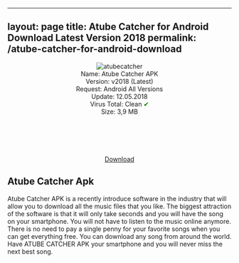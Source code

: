 
---
layout: page
title: Atube Catcher for Android Download Latest Version 2018
permalink: /atube-catcher-for-android-download
---

<script async src="//pagead2.googlesyndication.com/pagead/js/adsbygoogle.js"></script>
<!-- KingBaglanti -->
<ins class="adsbygoogle"
     style="display:block"
     data-ad-client="ca-pub-7942429830883405"
     data-ad-slot="4590880399"
     data-ad-format="link"></ins>
<script>
(adsbygoogle = window.adsbygoogle || []).push({});
</script>

<center>
<img src="https://atubecatcher.plusapkz.com/atubecatcher.jpg" alt="atubecatcher" title="atube" /><br />
Name: Atube Catcher APK<br />
Version: v2018 (Latest)<br />
Request: Android All Versions <br>
Update: 12.05.2018<br />
Virus Total: Clean <span style="color:green;">&#10004;</span><br>
Size: 3,9 MB<br />
<script async src="//pagead2.googlesyndication.com/pagead/js/adsbygoogle.js"></script>
<!-- Baglanti20090 -->
<ins class="adsbygoogle"
     style="display:inline-block;width:200px;height:90px"
     data-ad-client="ca-pub-7942429830883405"
     data-ad-slot="9116964791"></ins>
<script>
(adsbygoogle = window.adsbygoogle || []).push({});
</script><br>
<a target="_blank" rel="nofollow" href="http://files.dsnetwb.com/atubecatcher.apk">Download</a><br>
  </center>
<script async src="//pagead2.googlesyndication.com/pagead/js/adsbygoogle.js"></script>
<!-- Esneking -->
<ins class="adsbygoogle"
     style="display:block"
     data-ad-client="ca-pub-7942429830883405"
     data-ad-slot="4659442398"
     data-ad-format="auto"></ins>
<script>
(adsbygoogle = window.adsbygoogle || []).push({});
</script>
<h2>Atube Catcher Apk</h2>
Atube Catcher APK is a recently introduce software in the industry that will allow you to download all the music files that you like. The biggest attraction of the software is that it will only take seconds and you will have the song on your smartphone. You will not have to listen to the music online anymore. There is no need to pay a single penny for your favorite songs when you can get everything free. You can download any song from around the world. Have ATUBE CATCHER APK your smartphone and you will never miss the next best song. 
